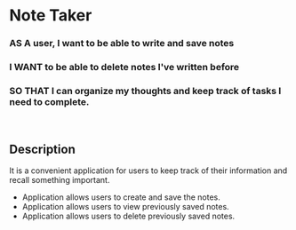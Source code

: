 # Note Taker

### AS A user, I want to be able to write and save notes <br>
### I WANT to be able to delete notes I've written before <br>
### SO THAT I can organize my thoughts and keep track of tasks I need to complete. <br>
<br>

## Description
It is a convenient application for users to keep track of their information and recall something important.  

* Application allows users to create and save the notes. <br>
* Application allows users to view previously saved notes.<br>
* Application allows users to delete previously saved notes. <br>